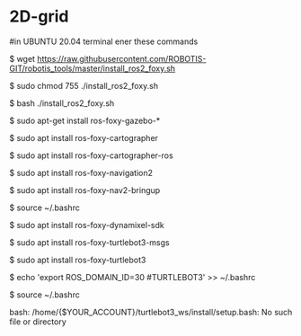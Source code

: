 # 2D-grid
#in UBUNTU 20.04 terminal ener these commands

$ wget https://raw.githubusercontent.com/ROBOTIS-GIT/robotis_tools/master/install_ros2_foxy.sh

$ sudo chmod 755 ./install_ros2_foxy.sh

$ bash ./install_ros2_foxy.sh

$ sudo apt-get install ros-foxy-gazebo-*

$ sudo apt install ros-foxy-cartographer

$ sudo apt install ros-foxy-cartographer-ros

$ sudo apt install ros-foxy-navigation2

$ sudo apt install ros-foxy-nav2-bringup

$ source ~/.bashrc

$ sudo apt install ros-foxy-dynamixel-sdk

$ sudo apt install ros-foxy-turtlebot3-msgs

$ sudo apt install ros-foxy-turtlebot3

$ echo 'export ROS_DOMAIN_ID=30 #TURTLEBOT3' >> ~/.bashrc

$ source ~/.bashrc

bash: /home/{$YOUR_ACCOUNT}/turtlebot3_ws/install/setup.bash: No such file or directory
